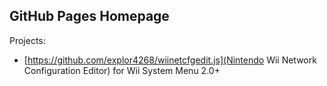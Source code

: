 ## GitHub Pages Homepage

Projects:
- [https://github.com/explor4268/wiinetcfgedit.js](Nintendo Wii Network Configuration Editor) for Wii System Menu 2.0+
